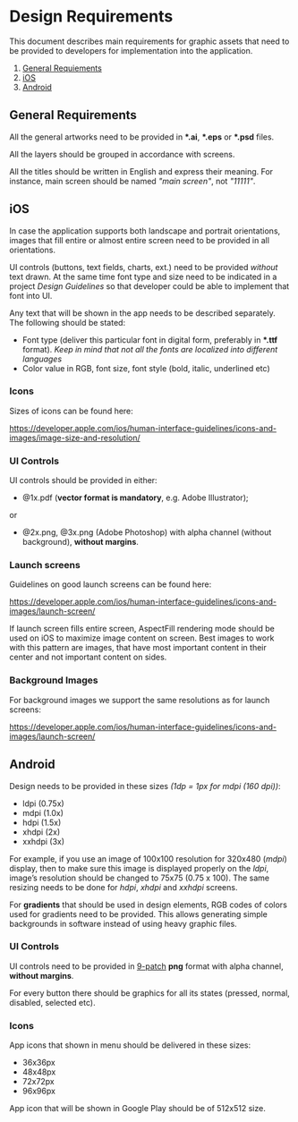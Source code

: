 # Design Requirements

This document describes main requirements for graphic assets that need to be provided to developers for implementation into the application.

1. [General Requiements](#general-requirements)
1. [iOS](#ios)
1. [Android](#android)
 

## General Requirements

All the general artworks need to be provided in __\*.ai__, __\*.eps__ or __\*.psd__ files. 

All the layers should be grouped in accordance with screens.

All the titles should be written in English and express their meaning. For instance, main screen should be named _"main screen"_, not _"11111"_.

 
## iOS

In case the application supports both landscape and portrait orientations, images that fill entire or almost entire screen need to be provided in all orientations.

UI controls (buttons, text fields, charts, ext.) need to be provided _without_ text drawn. At the same time font type and size need to be indicated in a project _Design Guidelines_ so that developer could be able to implement that font into UI.

Any text that will be shown in the app needs to be described separately. The following should be stated:
* Font type (deliver this particular font in digital form, preferably in __\*.ttf__ format). _Keep in mind that not all the fonts are localized into different languages_
* Color value in RGB, font size, font style (bold, italic, underlined etc)


### Icons

Sizes of icons can be found here: 

https://developer.apple.com/ios/human-interface-guidelines/icons-and-images/image-size-and-resolution/


### UI Controls

UI controls should be provided in either:
*  @1x.pdf (__vector format is mandatory__, e.g. Adobe Illustrator);

or 

* @2x.png, @3x.png (Adobe Photoshop) with alpha channel (without background), __without margins__.


### Launch screens

Guidelines on good launch screens can be found here:

https://developer.apple.com/ios/human-interface-guidelines/icons-and-images/launch-screen/

If launch screen fills entire screen, AspectFill rendering mode should be used on iOS to maximize image content on screen. Best images to work with this pattern are images, that have most important content in their center and not important content on sides.

### Background Images

For background images we support the same resolutions as for launch screens: 

https://developer.apple.com/ios/human-interface-guidelines/icons-and-images/launch-screen/


## Android

Design needs to be provided in these sizes _(1dp = 1px for mdpi (160 dpi))_:
* ldpi (0.75x)
* mdpi (1.0x)
* hdpi (1.5x)
* xhdpi (2x)
* xxhdpi (3x)

For example, if you use an image of 100x100 resolution for 320x480 (_mdpi_) display, then to make sure this image is displayed properly on the _ldpi_, image’s resolution should be changed to 75x75 (0.75 x 100). The same resizing needs to be done for _hdpi_, _xhdpi_ and _xxhdpi_ screens.
 
For __gradients__ that should be used in design elements, RGB codes of colors used for gradients need to be provided. This allows generating simple backgrounds in software instead of using heavy graphic files.  


### UI Controls

UI controls need to be provided in [9-patch](http://developer.android.com/tools/help/draw9patch.html) __png__ format with alpha channel, __without margins__.

For every button there should be graphics for all its states (pressed, normal, disabled, selected etc).


### Icons
 
App icons that shown in menu should be delivered in these sizes: 
* 36х36px
* 48х48px
* 72х72px
* 96х96px 

App icon that will be shown in Google Play should be of 512х512 size.
